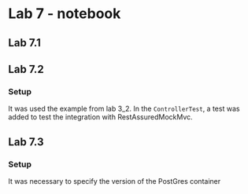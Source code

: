 # Lab 7 - notebook

## Lab 7.1

## Lab 7.2

### Setup
It was used the example from lab 3_2. In the `ControllerTest`, a test was added to test the integration with RestAssuredMockMvc.

## Lab 7.3

### Setup
It was necessary to specify the version of the PostGres container